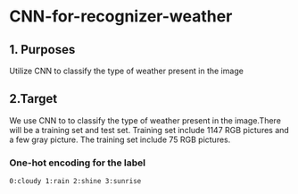 # CNN-for-recognizer-weather
## 1. Purposes
Utilize CNN to classify the type of weather present in the image
## 2.Target
We use CNN to to classify the type of weather present in the image.There will be a training set and test set. Training set include 1147 RGB pictures and a few gray picture. The training set include 75 RGB pictures.
### One-hot encoding for the label  
`0:cloudy
1:rain
2:shine
3:sunrise`
